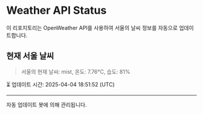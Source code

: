 
# Weather API Status

이 리포지토리는 OpenWeather API를 사용하여 서울의 날씨 정보를 자동으로 업데이트합니다.

## 현재 서울 날씨
> 서울의 현재 날씨: mist, 온도: 7.76°C, 습도: 81%

⏳ 업데이트 시간: 2025-04-04 18:51:52 (UTC)

---
자동 업데이트 봇에 의해 관리됩니다.
